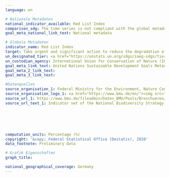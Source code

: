 ```yaml
---
language: en

# Nationale Metadaten
national_indicator_available: Red List Index
comparison_sdg: The time series is not compliant with the global metadata.
goal_meta_national_link_text: National metadata

# Globale Metadaten
indicator_name: Red List Index
target: Take urgent and significant action to reduce the degradation of natural habitats, halt the loss of biodiversity and, by 2020, protect and prevent the extinction of threatened species
un_designated_tier: <a href="https://unstats.un.org/sdgs/iaeg-sdgs/tier-classification/" title="Click here for more information on the UN tier classification.">Tier I</a>
un_custodian_agency: International Union for Conservation of Nature (IUCN)
goal_meta_link_text: United Nations Sustainable Development Goals Metadata
goal_meta_2_link_text: 
goal_meta_3_link_text: 

#Datenquellen
source_organisation_1: Federal Ministry for the Environment, Nature Conservation and Nuclear Safety (BMU)
source_organisation_logo_1: <a href="https://www.bmu.de/en/"><img src="https://g205sdgs.github.io/sdg-indicators/public/OrgImgEn/bmu.png" alt="Logo bmu" style="height:60px; width:148px" /></a>
source_url_1: https://www.bmu.de/fileadmin/Daten_BMU/Pools/Broschueren/indikatorenbericht_biologische_vielfalt_2014_en_bf.pdf
source_url_text_1: Indicator set of the National Biodiversity Strategy






computation_units: Percentage (%)
copyright: '&copy; Federal Statistical Office (Destatis), 2020'
data_footnote: Preliminary data

# Grafik Eigenschaften
graph_title: 

national_geographical_coverage: Germany
---
```


